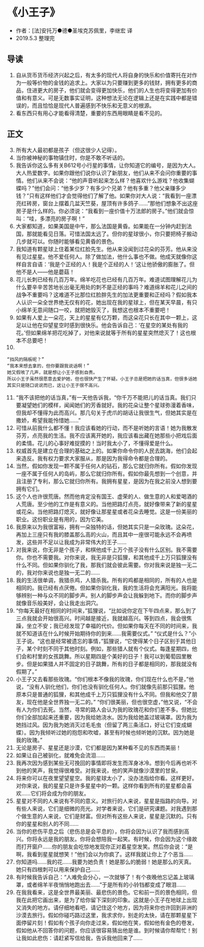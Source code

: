 # 《小王子》
- 作者：[法]安托万●德●圣埃克苏佩里，李继宏 译
- 2019.5.3 整理完

## 导读
1. 自从货币货币经济兴起之后，有太多的现代人将自身的快乐和价值寄托在对作为一般等价物的金钱的追求上。大家以为只要赚到更多的钱财，拥有更多的商品，住进更大的房子，他们就会变得更加快乐，他们的人生也将变得更加有价值和有意义。可是无数事实证明，这种想法无论在逻辑上还是在实践中都是错误的，而且恰恰是现代人普遍感到不快乐和无意义的根源。
2. 看东西只有用心才能看得清楚，重要的东西用眼睛是看不见的。

## 正文
3. 所有大人最初都是孩子（但这很少人记得）。
4. 当你被神秘的事物镇住时，你是不敢不听话的。
5. 我告诉你这么多有关B612号小行星的事情，让你知道它的编号，是因为大人。大人热爱数字。如果你跟他们说你认识了新朋友，他们从来不会问你重要的事情。他们从来不会说：“他的声音听起来怎么样？他喜欢什么游戏？他收集蝴蝶吗？”他们会问：“他多少岁？有多少个兄弟？他有多重？他父亲赚多少钱？”只有这样他们才会觉得他们了解了他。如果你对大人说：“我看到一座漂亮红砖房，窗台上摆着几盆天竺葵，屋顶有许多鸽子......”那他们想象不出这座房子是什么样的。你必须说：“我看到一座价值十万法郎的房子。”他们就会惊叫：“哇，多漂亮的房子啊！”
6. 大家都知道，如果美国是中午，那么法国是黄昏。如果能在一分钟内赶到法国，那就能看见日落。可惜法国太远了。但你的星球很小，你只要把椅子搬动几步就可以。你随时能够看见黄昏的景色。
7. 我知道有颗星球上住着某位红脸先生。他从来没闻到过花朵的芬芳。他从来没有见过星星。他不爱任何人。除了做加法，他什么事也不做。他成天就像你这样自言自语：‘我是个正经的人！我是个正经的人！’这让他骄傲的膨胀了。但他不是人——他是蘑菇！
8. 花儿长刺已经有几百万年。绵羊吃花也已经有几百万年。难道试图理解花儿为什么要辛辛苦苦地长出毫无用处的刺不是正经的事吗？难道绵羊和花儿之间的战争不重要吗？这难道不比那位红脸胖先生的加法更重要和正经吗？假如我本人认识一朵全世界绝无仅有的花，她出现在我的星球上，但在某天早晨，有只小绵羊无意间随口一咬，就把她毁灭了，我想这也根本不重要吧！
9. 如果有人爱上一朵花，天上的星星有亿万颗，而这朵花只长在其中一颗上，这足以让他在仰望星空时感到很快乐。他会告诉自己：‘在星空的某处有我的花。’但如果绵羊把花吃掉了，对他来说就等于所有的星星突然熄灭了！这也根本不总要吧！
10. 
```
“挡风的隔板呢？”
“我本来想去拿的，但你要跟我说话啊！”
她又假咳了几声，就是想让小王子感到自责。
所以小王子虽然很愿意去爱护她，但也很快产生了怀疑。小王子总是把她的话当真，但很多话她其实只是随口说说而已，这让小王子很不高兴。
```
11. “我不该把他的话当真，”有一天他告诉我，“你千万不能把儿的话当真。我们只要凝望她们的模样，闻闻她们的芳香就好。我的花朵让整个星球弥漫着香味，但我却不懂得为此而高兴。那几句关于虎爪的胡话让我很生气，但她其实是在撒娇，希望我能怜惜她......”
12. 可惜从前我什么都不懂！我应该看她的行动，而不是听她的言语！她为我散发芬芳，点亮我的生活。我不应该离开她的，我应该看出藏在她那些小把戏后面的柔情。花儿的心事好难捉摸的！当时我太小了，不懂得爱是什么。
13. 权威首先是建立在合理的基础之上的。如果你命令你的人民去跳海，他们会起来造反。我有权力要求大家服从，那是因为我得命令都是合理的。
14. 当然，假如你发现一颗不属于任何人的钻石，那么它就归你所有。假如你发现一座不属于任何人的岛屿，那么它就归你所有。假如你最先想到一个创意，并且注册了专利，那么它就归你所有。我拥有星星，是因为在我之前没人想到要拥有它们。
15. 这个人也许很荒唐。然而他肯定没有国王、虚荣的人、做生意的人和爱喝酒的人荒唐。至少他的工作是有意义的。当他把路灯点亮，就好像带来了新的星星或花朵。当他把路灯熄灭，就好像让那星星或者花朵去睡觉。这是一份美丽的职业。这份职业是有用的，因为它美。
16. 我原来以为我很富裕，拥有一朵独特的话，但她其实只是一朵玫瑰。这朵花，再加上三座只有我的膝盖那么高的火山，而且其中一座很可能永远不会再喷发，这些并不足以让我成为非常伟大的王子......
17. 对我来说，你无非是个孩子，和棋他成千上万个孩子没有什么区别。我不需要你。你也不需要我。对你来说，我无非是只狐狸，和其他成千上万只狐狸没有什么不同。但如果你驯化了我，那我们就会彼此需要。你对我来说是独一无二的，我对你来说也是独一无二的......
18. 我的生活很单调，我猎杀鸡，人猎杀我。所有的鸡都是相同的，所有的人也是相同的。我已经有点厌倦。但如果你驯化我，我的生活将会充满阳光。我将能够辨别一种与众不同的脚步声。别人的脚步声会让我躲到地下。而你的脚步声就像音乐般美好，会让我走出洞穴。
19. “你每天最好在相同的时间来，”狐狸说，“比如说你定在下午四点来，那么到了三点我就会开始很高兴。时间越是接近，我就越高兴。等到四点，我会很焦躁，坐立不安；我已经发现了幸福的代价。但如果你每天在不同的时间来，我就不知道该在什么时候开始期待你的到来......我需要仪式。” “仪式是什么？”小王子说。“这也是经常被遗忘的事情，”狐狸说，“它使得某个日子区别于其他日子，某个时刻不同于其他时刻。例如，那些猎人就有个仪式。每逢星期四，他们会和村里的女孩跳舞。所以星期四是个美好的日子！我可以到葡萄园里散步。但是如果猎人并不固定的日子跳舞，所有的日子都是相同的，那我就没有假期了。”
20. 小王子又去看那些玫瑰。“你们根本不像我的玫瑰，你们现在什么也不是，”他说，“没有人驯化他们，你们也没有驯化任何人。你们就像先前那只狐狸。他原本只是普通的狐狸，和其他成千上万只狐狸没有什么不同。但我和他交了朋友，现在他是全世界独一无二的。” “你们很美丽，但也很空虚，”他又说，“不会有人为你们去死。当然，寻常的路人会认为我的玫瑰花和你们差不多。但她比你们全部加起来还重要，因为我给她浇水。因为我给她盖过玻璃罩。因为我为她挡过风。因为我为她消灭过毛毛虫（但留了两三条活口，好让它们变成蝴蝶）。因为我倾听过她的抱怨和吹嘘，甚至有时候也倾听她的沉默。因为她是我的玫瑰。”
21. 无论是房子、星星还是沙漠，它们都是因为某种看不见的东西而美丽！
22. 如果让自己被驯化，就难免会流泪......
23. 我再次因为感到某些无可挽回的事情即将发生而浑身冰冷。想到今后再也听不到他的笑声，我觉得很难受。对我来说，他的笑声就像沙漠里的甘泉。
24. 将来你可以在夜里望望星空。我的星球太小了，没办法指给你看。这样更好。对你来说，我的星星只是许多星星中的一颗。这样你看到所有的星星都会喜欢......它们将会成为你的朋友。
25. 星星对不同的人来说有不同的意义。对旅行的人来说，星星是指路的向导。对有些人来说，它们是细微的亮光。对学者来说，它们是研究课题。对我遇到那个做生意的人来说，它们是财富。但对所有这些人来说，星星是沉默的。只有你的星星和别人的不同......
26. 当你的悲伤平息之后（悲伤总是会平息的），你将会因为认识了我而感到高兴。你将永远是我的朋友。你将会想陪我一起笑。有时候，你会因为这个缘故而打开窗户......你的朋友会吃惊地发现你正对着星空发笑。然后你会说：“是啊，我看到星星就想笑！”他们会以为你疯了。这样我就让你上了个恶当......
27. 你知道吗......我的花......我要为她负责！她是那么的脆弱！她是那么的天真。她只有四根刺可以用来保护自己......
28. 有时候我告诉自己：“人难免会分心，一次就够了！有个夜晚他忘记盖上玻璃罩，或者绵羊半夜悄悄地跑出去......”于是所有的小铃铛都变成了眼泪......
29. 在我我看来，这是全世界最美丽、最悲伤的景色。它和前一页的景色相同，但我在此把它画出来，是为了给你留下深刻的印象。这就是小王子在地球上出现又消失的地方。请仔细地看吧，请记住这个地方，因为将来你也许回到非洲的沙漠去旅行。假如你碰巧路过这里，我求求你，别走的太快，请在那颗星星下面停留片刻！假如有个孩子向你走过来，假如他在笑，假如他有金色的卷发，假如他从不回答你的问题，你应该很容易猜出他是谁。到时候请你帮帮忙！别让我如此悲伤：请赶紧写信给我，告诉我他回来了......